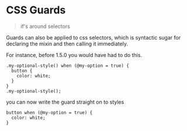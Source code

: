 # CSS Guards

> if's around selectors

Guards can also be applied to css selectors, which is syntactic sugar for declaring the mixin and then calling it immediately.

For instance, before 1.5.0 you would have had to do this.

```less
.my-optional-style() when (@my-option = true) {
  button {
    color: white;
  }
}
.my-optional-style();
```

you can now write the guard straight on to styles

```less
button when (@my-option = true) {
  color: white;
}
```